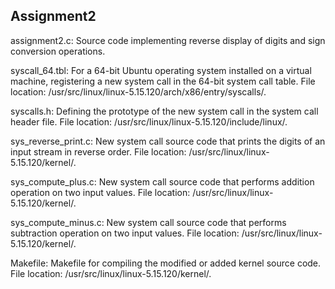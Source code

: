 ## Assignment2


assignment2.c: Source code implementing reverse display of digits and sign conversion operations.

syscall_64.tbl: For a 64-bit Ubuntu operating system installed on a virtual machine, registering a new system call in the 64-bit system call table. File location: /usr/src/linux/linux-5.15.120/arch/x86/entry/syscalls/.

syscalls.h: Defining the prototype of the new system call in the system call header file. File location: /usr/src/linux/linux-5.15.120/include/linux/.

sys_reverse_print.c: New system call source code that prints the digits of an input stream in reverse order. File location: /usr/src/linux/linux-5.15.120/kernel/.

sys_compute_plus.c: New system call source code that performs addition operation on two input values. File location: /usr/src/linux/linux-5.15.120/kernel/.

sys_compute_minus.c: New system call source code that performs subtraction operation on two input values. File location: /usr/src/linux/linux-5.15.120/kernel/.

Makefile: Makefile for compiling the modified or added kernel source code. File location: /usr/src/linux/linux-5.15.120/kernel/.
